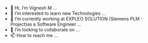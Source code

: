 - 👋 Hi, I’m Vignesh M ...
- 👀 I’m interested to learn new Technologies ...
- 🌱 I’m currently working at EXPLEO SOLUTION (Siemens PLM - Project)as a Software Engineer ...
- 💞️ I’m looking to collaborate on ...
- 📫 How to reach me ...

<!---
Mvignesh07/Mvignesh07 is a ✨ special ✨ repository because its `README.md` (this file) appears on your GitHub profile.
You can click the Preview link to take a look at your changes.
--->
